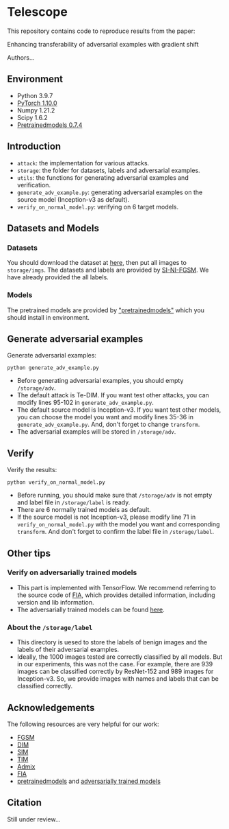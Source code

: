 # Telescope
This repository contains code to reproduce results from the paper:

Enhancing transferability of adversarial examples with gradient shift

Authors...

## Environment

- Python 3.9.7
- [PyTorch 1.10.0](https://pytorch.org/get-started/previous-versions/)
- Numpy 1.21.2
- Scipy 1.6.2
- [Pretrainedmodels 0.7.4](https://github.com/Cadene/pretrained-models.pytorch)

## Introduction

- `attack`: the implementation for various attacks.
- `storage`: the folder for datasets, labels and adversarial examples.
- `utils`: the functions for generating adversarial examples and verification.
- `generate_adv_example.py`: generating adversarial examples on the source model (Inception-v3 as default).
- `verify_on_normal_model.py`: verifying on 6 target models.

## Datasets and Models

### Datasets
You should download the dataset at [here](https://drive.google.com/open?id=1CfobY6i8BfqfWPHL31FKFDipNjqWwAhS), then put all images to `storage/imgs`. The datasets and labels are provided by [SI-NI-FGSM](https://github.com/JHL-HUST/SI-NI-FGSM). We have already provided the all labels.

### Models
The pretrained models are provided by ["pretrainedmodels"](https://github.com/Cadene/pretrained-models.pytorch) which you should install in environment.

## Generate adversarial examples
Generate adversarial examples:
```
python generate_adv_example.py
```
- Before generating adversarial examples, you should empty `/storage/adv`.
- The default attack is Te-DIM. If you want test other attacks, you can modify lines 95-102 in `generate_adv_example.py`.
- The default source model is Inception-v3. If you want test other models, you can choose the model you want and modify lines 35-36 in `generate_adv_example.py`. And, don't forget to change `transform`.
- The adversarial examples will be stored in `/storage/adv`.

## Verify
Verify the results:
```
python verify_on_normal_model.py
```
- Before running, you should make sure that `/storage/adv` is not empty and label file in `/storage/label` is ready.
- There are 6 normally trained models as default.
- If the source model is not Inception-v3, please modify line 71 in `verify_on_normal_model.py` with the model you want and corresponding `transform`. And don't forget to confirm the label file in `/storage/label`.

## Other tips

### Verify on adversarially trained models
- This part is implemented with TensorFlow. We recommend referring to the source code of [FIA](https://github.com/hcguoO0/FIA), which provides detailed information, including version and lib information.
- The adversarially trained models can be found [here](https://github.com/tensorflow/models/tree/archive/research/adv_imagenet_models).

### About the `/storage/label`
- This directory is uesed to store the labels of benign images and the labels of their adversarial examples.
- Ideally, the 1000 images tested are correctly classified by all models. But in our experiments, this was not the case. For example, there are 939 images can be classified correctly by ResNet-152 and 989 images for Inception-v3. So, we provide images with names and labels that can be classified correctly.

## Acknowledgements
The following resources are very helpful for our work:
- [FGSM](https://github.com/cleverhans-lab/cleverhans)
- [DIM](https://github.com/cihangxie/DI-2-FGSM)
- [SIM](https://github.com/JHL-HUST/SI-NI-FGSM)
- [TIM](https://github.com/dongyp13/Translation-Invariant-Attacks)
- [Admix](https://github.com/JHL-HUST/Admix)
- [FIA](https://github.com/hcguoO0/FIA)
- [pretrainedmodels](https://github.com/Cadene/pretrained-models.pytorch) and [adversarially trained models](https://github.com/tensorflow/models/tree/archive/research/adv_imagenet_models)

## Citation
Still under review...